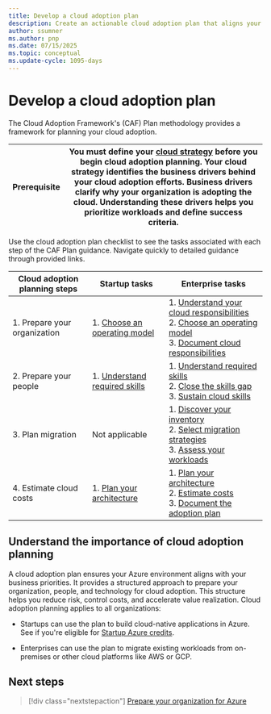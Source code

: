 ```yaml
---
title: Develop a cloud adoption plan
description: Create an actionable cloud adoption plan that aligns your people, processes, and technology with your cloud strategy to ensure successful Azure adoption.
author: ssumner
ms.author: pnp
ms.date: 07/15/2025
ms.topic: conceptual
ms.update-cycle: 1095-days
---
```


# Develop a cloud adoption plan

The Cloud Adoption Framework's (CAF) Plan methodology provides a framework for planning your cloud adoption.

| **Prerequisite** | You must define your [cloud strategy](../strategy/index.md) before you begin cloud adoption planning. Your cloud strategy identifies the business drivers behind your cloud adoption efforts. Business drivers clarify why your organization is adopting the cloud. Understanding these drivers helps you prioritize workloads and define success criteria. |
| --- | --- |

Use the cloud adoption plan checklist to see the tasks associated with each step of the CAF Plan guidance. Navigate quickly to detailed guidance through provided links.

| Cloud adoption planning steps | Startup tasks | Enterprise tasks |
| --- | --- | --- |
| 1. Prepare your organization | 1. [Choose an operating model](./prepare-organization-for-cloud.md#choose-a-cloud-operating-model)  | 1. [Understand your cloud responsibilities](./prepare-organization-for-cloud.md#understand-your-cloud-responsibilities) <br> 2.  [Choose an operating model](./prepare-organization-for-cloud.md#choose-a-cloud-operating-model) <br> 3. [Document cloud responsibilities](./prepare-organization-for-cloud.md#document-cloud-responsibilities) |
| 2. Prepare your people | 1. [Understand required skills](./prepare-people-for-cloud.md#understand-the-cloud-skills-you-need) | 1. [Understand required skills](./prepare-people-for-cloud.md#understand-the-cloud-skills-you-need) <br> 2. [Close the skills gap](./prepare-people-for-cloud.md#close-the-skills-gap) <br> 3. [Sustain cloud skills](./prepare-people-for-cloud.md#sustain-cloud-skills-across-your-organization) |
| 3. Plan migration | Not applicable | 1. [Discover your inventory](./discover-existing-workload-inventory.md) <br> 2. [Select migration strategies](./select-cloud-migration-strategy.md) <br> 3. [Assess your workloads](./assess-workloads-for-cloud-migration.md) |
| 4. Estimate cloud costs | 1. [Plan your architecture](./estimate-total-cost-of-ownership.md#plan-your-azure-architecture) | 1. [Plan your architecture](./estimate-total-cost-of-ownership.md#plan-your-azure-architecture) <br> 2. [Estimate costs](./estimate-total-cost-of-ownership.md#estimate-costs-based-on-architecture) <br> 3. [Document the adoption plan](./estimate-total-cost-of-ownership.md#document-the-cloud-adoption-plan) |

## Understand the importance of cloud adoption planning

A cloud adoption plan ensures your Azure environment aligns with your business priorities. It provides a structured approach to prepare your organization, people, and technology for cloud adoption. This structure helps you reduce risk, control costs, and accelerate value realization. Cloud adoption planning applies to all organizations:

- Startups can use the plan to build cloud-native applications in Azure. See if you're eligible for [Startup Azure credits](https://www.microsoft.com/startups).

- Enterprises can use the plan to migrate existing workloads from on-premises or other cloud platforms like AWS or GCP.

## Next steps

> [!div class="nextstepaction"]
> [Prepare your organization for Azure](./prepare-organization-for-cloud.md)

